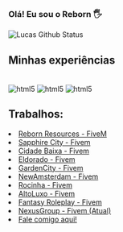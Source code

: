 ### Olá! Eu sou o Reborn 🖐️

![Lucas Github Status](https://github-readme-stats.vercel.app/api?username=RebornRS&show_icons=true&theme=radical)

## Minhas experiências
<div style="display:inline_block"><br/>
<img align="center" alt="html5" href="https://discord.gg/2akbRkJtCt" src="https://img.shields.io/badge/Lua-2C2D72?style=for-the-badge&logo=lua&logoColor=white">
<img align="center" alt="html5" href="https://discord.gg/2akbRkJtCt" src="https://img.shields.io/badge/JavaScript-323330?style=for-the-badge&logo=javascript&logoColor=F7DF1E">
<img align="center" alt="html5" href="https://discord.gg/2akbRkJtCt" src="https://img.shields.io/badge/PHP-777BB4?style=for-the-badge&logo=php&logoColor=white">


## Trabalhos:
<li><a href="https://discord.gg/nfNE8ZNBZA" rel="nofollow">Reborn Resources - FiveM</a><br></li>
<li><a href="#" rel="nofollow">Sapphire City - Fivem</a><br></li>
<li><a href="https://discord.gg/cidadebaixa" rel="nofollow">Cidade Baixa - Fivem</a><br></li>
<li><a href="https://discord.gg/cidadeeldorado" rel="nofollow">Eldorado - Fivem</a><br></li>
<li><a href="#" rel="nofollow">GardenCity - Fivem</a><br></li>
<li><a href="#" rel="nofollow">NewAmsterdam - Fivem </a><br></li>
<li><a href="#" rel="nofollow">Rocinha - Fivem </a><br></li>
<li><a href="#" rel="nofollow">AltoLuxo - Fivem </a><br></li>
<li><a href="#" rel="nofollow">Fantasy Roleplay - Fivem </a><br></li>
<li><a href="https://discord.gg/nexusrp" rel="nofollow">NexusGroup - Fivem (Atual)</a><br></li>
<li><a href="https://github.com/RebornRS/RebornRS/issues" rel="nofollow">Fale comigo aqui!</a><br></li>
